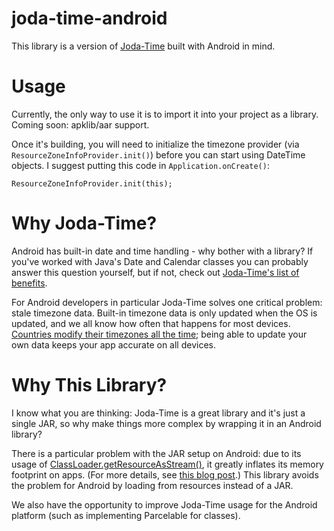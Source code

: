 joda-time-android
=================

This library is a version of [Joda-Time](https://github.com/JodaOrg/joda-time) built with Android in mind.

Usage
=====

Currently, the only way to use it is to import it into your project as a library.  Coming soon: apklib/aar support.

Once it's building, you will need to initialize the timezone provider (via `ResourceZoneInfoProvider.init()`) before you can start using DateTime objects.  I suggest putting this code in `Application.onCreate()`:

    ResourceZoneInfoProvider.init(this);

Why Joda-Time?
==============

Android has built-in date and time handling - why bother with a library?  If you've worked with Java's Date and Calendar classes you can probably answer this question yourself, but if not, check out [Joda-Time's list of benefits](http://www.joda.org/joda-time/#Why_Joda-Time).

For Android developers in particular Joda-Time solves one critical problem: stale timezone data.  Built-in timezone data is only updated when the OS is updated, and we all know how often that happens for most devices.  [Countries modify their timezones all the time](http://www.bbc.co.uk/news/world-europe-15512177); being able to update your own data keeps your app accurate on all devices.

Why This Library?
=================

I know what you are thinking: Joda-Time is a great library and it's just a single JAR, so why make things more complex by wrapping it in an Android library?

There is a particular problem with the JAR setup on Android: due to its usage of [ClassLoader.getResourceAsStream()](http://developer.android.com/reference/java/lang/ClassLoader.html#getResourceAsStream%28java.lang.String%29), it greatly inflates its memory footprint on apps.  (For more details, see [this blog post](http://daniel-codes.blogspot.com/2013/08/joda-times-memory-issue-in-android.html).)  This library avoids the problem for Android by loading from resources instead of a JAR.

We also have the opportunity to improve Joda-Time usage for the Android platform (such as implementing Parcelable for classes).